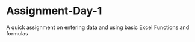 # Assignment-Day-1
A quick assignment on entering data and using basic Excel Functions and formulas
